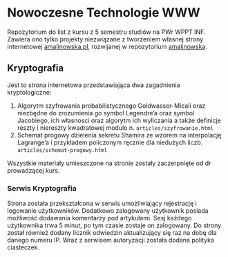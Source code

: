 # Nowoczesne Technologie WWW
Repozytorium do list z kursu z 5 semestru studiów na PWr WPPT INF. Zawiera ono tylko projekty niezwiązane z tworzeniem własnej strony internetowej [amalinowska.pl](https://amalinowska.pl), rozwijanej w repozytorium [amalinowska](https://github.com/malinowska423/amalinowska).

## Kryptografia

Jest to strona internetowa przedstawiająca dwa zagadnienia kryptologiczne:
1. Algorytm szyfrowania probabilistycznego Goldwasser-Micali oraz niezbędne do zrozumienia go symbol Legendre’a oraz symbol Jacobiego, ich własnosci oraz algorytm ich wyliczania a także definicje reszty i niereszty kwadratowej modulo n. `articles/szyfrowanie.html`
2. Schemat progowy dzielenia sekretu Shamira ze wzorem na interpolację Lagrange’a i przykładem policzonym ręcznie dla niedużych liczb. `articles/schemat-progowy.html`

Wszystkie materiały umieszczone na stronie zostały zaczerpnięte od dr prowadzącej kurs.

### Serwis Kryptografia

Strona została przekształcona w serwis umożliwiający rejestrację i logowanie użytkowników. Dodatkowo zalogowany użytkownik posiada możliwość dodawania komentarzy pod artykułami. Sesj każdego użytkownika trwa 5 minut, po tym czasie zostaje on zalogowany.
Do strony został również dodany licznik odwiedzin aktualizujący się raz na dobę dla danego numeru IP. Wraz z serwisem autoryzacji została dodana polityka ciasteczek.
